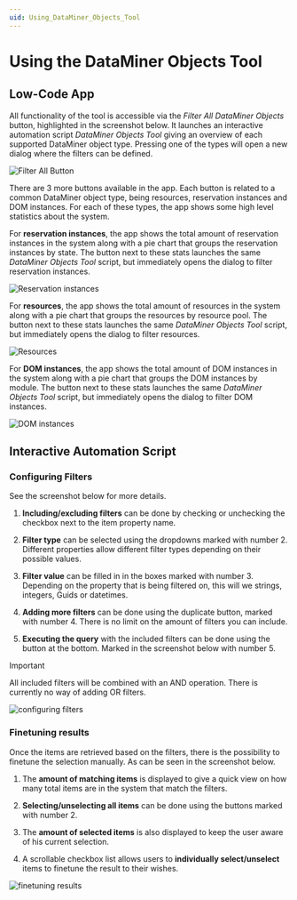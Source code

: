 ```yaml
---
uid: Using_DataMiner_Objects_Tool
---
```


# Using the DataMiner Objects Tool

## Low-Code App

All functionality of the tool is accessible via the *Filter All DataMiner Objects* button, highlighted in the screenshot below. It launches an interactive automation script *DataMiner Objects Tool* giving an overview of each supported DataMiner object type. Pressing one of the types will open a new dialog where the filters can be defined.

![Filter All Button](~/user-guide/images/Using_DataMiner_Objects_Tool_FilterAllButton.png)

There are 3 more buttons available in the app. Each button is related to a common DataMiner object type, being resources, reservation instances and DOM instances. For each of these types, the app shows some high level statistics about the system.

For **reservation instances**, the app shows the total amount of reservation instances in the system along with a pie chart that groups the reservation instances by state. The button next to these stats launches the same *DataMiner Objects Tool* script, but immediately opens the dialog to filter reservation instances. 

![Reservation instances](~/user-guide/images/Using_DataMiner_Objects_Tool_ReservationInstances.png)

For **resources**, the app shows the total amount of resources in the system along with a pie chart that groups the resources by resource pool. The button next to these stats launches the same *DataMiner Objects Tool* script, but immediately opens the dialog to filter resources. 

![Resources](~/user-guide/images/Using_DataMiner_Objects_Tool_Resources.png)

For **DOM instances**, the app shows the total amount of DOM instances in the system along with a pie chart that groups the DOM instances by module. The button next to these stats launches the same *DataMiner Objects Tool* script, but immediately opens the dialog to filter DOM instances. 

![DOM instances](~/user-guide/images/Using_DataMiner_Objects_Tool_DomInstances.png)

## Interactive Automation Script

### Configuring Filters

See the screenshot below for more details.

1. **Including/excluding filters** can be done by checking or unchecking the checkbox next to the item property name.

1. **Filter type** can be selected using the dropdowns marked with number 2. Different properties allow different filter types depending on their possible values.

1. **Filter value** can be filled in in the boxes marked with number 3. Depending on the property that is being filtered on, this will we strings, integers, Guids or datetimes.

1. **Adding more filters** can be done using the duplicate button, marked with number 4. There is no limit on the amount of filters you can include.

1. **Executing the query** with the included filters can be done using the button at the bottom. Marked in the screenshot below with number 5.

> [!IMPORTANT]  
> All included filters will be combined with an AND operation. There is currently no way of adding OR filters.

![configuring filters](~/user-guide/images/Using_DataMiner_Objects_Tool_ConfiguringFilters.png)



### Finetuning results

Once the items are retrieved based on the filters, there is the possibility to finetune the selection manually. As can be seen in the screenshot below.

1. The **amount of matching items** is displayed to give a quick view on how many total items are in the system that match the filters.

1. **Selecting/unselecting all items** can be done using the buttons marked with number 2.

1. The **amount of selected items** is also displayed to keep the user aware of his current selection.

1. A scrollable checkbox list allows users to **individually select/unselect** items to finetune the result to their wishes.

![finetuning results](~/user-guide/images/Using_DataMiner_Objects_Tool_FinetuningResults.png)